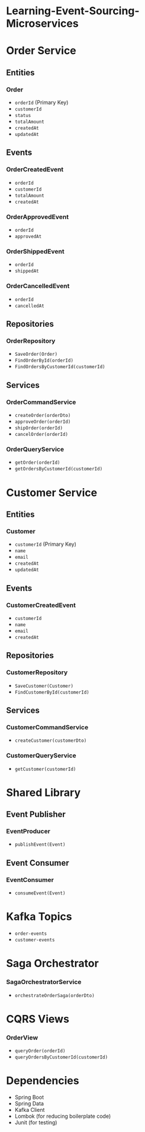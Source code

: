 # Learning-Event-Sourcing-Microservices

# Order Service

## Entities

### Order
- `orderId` (Primary Key)
- `customerId`
- `status`
- `totalAmount`
- `createdAt`
- `updatedAt`

## Events

### OrderCreatedEvent
- `orderId`
- `customerId`
- `totalAmount`
- `createdAt`

### OrderApprovedEvent
- `orderId`
- `approvedAt`

### OrderShippedEvent
- `orderId`
- `shippedAt`

### OrderCancelledEvent
- `orderId`
- `cancelledAt`

## Repositories

### OrderRepository
- `SaveOrder(Order)`
- `FindOrderById(orderId)`
- `FindOrdersByCustomerId(customerId)`

## Services

### OrderCommandService
- `createOrder(orderDto)`
- `approveOrder(orderId)`
- `shipOrder(orderId)`
- `cancelOrder(orderId)`

### OrderQueryService
- `getOrder(orderId)`
- `getOrdersByCustomerId(customerId)`

# Customer Service

## Entities

### Customer
- `customerId` (Primary Key)
- `name`
- `email`
- `createdAt`
- `updatedAt`

## Events

### CustomerCreatedEvent
- `customerId`
- `name`
- `email`
- `createdAt`

## Repositories

### CustomerRepository
- `SaveCustomer(Customer)`
- `FindCustomerById(customerId)`

## Services

### CustomerCommandService
- `createCustomer(customerDto)`

### CustomerQueryService
- `getCustomer(customerId)`

# Shared Library

## Event Publisher
### EventProducer
- `publishEvent(Event)`

## Event Consumer
### EventConsumer
- `consumeEvent(Event)`

# Kafka Topics
- `order-events`
- `customer-events`

# Saga Orchestrator
### SagaOrchestratorService
- `orchestrateOrderSaga(orderDto)`

# CQRS Views

### OrderView
- `queryOrder(orderId)`
- `queryOrdersByCustomerId(customerId)`

# Dependencies
- Spring Boot
- Spring Data
- Kafka Client
- Lombok (for reducing boilerplate code)
- Junit (for testing)
